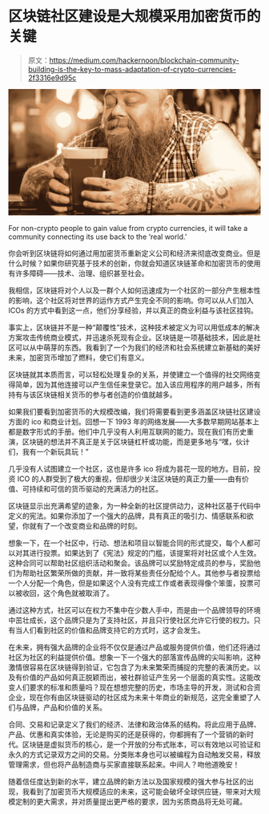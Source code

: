 # 区块链社区建设是大规模采用加密货币的关键

> 原文：<https://medium.com/hackernoon/blockchain-community-building-is-the-key-to-mass-adaptation-of-crypto-currencies-2f3316e9d95c>

![](img/94733ba1c03f58a7797a33733cd433fe.png)

For non-crypto people to gain value from crypto currencies, it will take a community connecting its use back to the ‘real world.’

你会听到区块链将如何通过用加密货币重新定义公司和经济来彻底改变商业。但是什么时候？如果你研究基于技术的创新，你就会知道区块链革命和加密货币的使用有许多障碍——技术、治理、组织甚至社会。

我相信，区块链将对个人以及一群个人如何迅速成为一个社区的一部分产生根本性的影响，这个社区将对世界的运作方式产生完全不同的影响。你可以从人们加入 ICOs 的方式中看到这一点，他们分享经验，并以真正的商业利益与该社区挂钩。

事实上，区块链并不是一种“颠覆性”技术，这种技术被定义为可以用低成本的解决方案攻击传统商业模式，并迅速杀死现有企业。区块链是一项基础技术，因此是社区可以从中萌芽的东西。我看到了一个为我们的经济和社会系统建立新基础的美好未来，加密货币增加了燃料，使它们有意义。

区块链就其本质而言，可以轻松处理复杂的关系，并使建立一个值得的社交网络变得简单，因为其他连接可以产生信任来登录它。加入该应用程序的用户越多，所有持有与该区块链相关货币的参与者创造的价值就越多。

如果我们要看到加密货币的大规模改编，我们将需要看到更多涵盖区块链社区建设方面的 ico 和商业计划。回想一下 1993 年的网络发展——大多数早期网站基本上都是数字形式的手册。他们中几乎没有人利用互联网的能力。现在我们有历史重演，区块链的想法并不真正是关于区块链杠杆或功能，而是更多地与“嘿，伙计们，我有一个新玩具玩！”

几乎没有人试图建立一个社区，这也是许多 ico 将成为昙花一现的地方。目前，投资 ICO 的人群受到了极大的重视，但却很少关注区块链的真正力量——由有价值、可持续和可信的货币驱动的充满活力的社区。

区块链显示出充满希望的迹象，为一种全新的社区提供动力，这种社区基于代码中定义的宪法。如果你添加了一个强大的品牌，具有真正的吸引力、情感联系和欲望，你就有了一个改变商业和品牌的时刻。

想象一下，在一个社区中，行动、想法和项目以智能合同的形式提交，每个人都可以对其进行投票。如果达到了《宪法》规定的门槛，该提案将对社区或个人生效。这种合同可以帮助社区组织活动和聚会。该品牌可以奖励特定成员的参与，奖励他们为帮助社区繁荣所做的贡献，并一致将某些责任分配给个人。其他参与者投票给一个人分配一个角色，但是如果这个人没有完成工作或者表现得像个笨蛋，投票可以被收回，这个角色就被取消了。

通过这种方式，社区可以在权力不集中在少数人手中，而是由一个品牌领导的环境中茁壮成长，这个品牌只是为了支持社区，并且只行使社区允许它行使的权力。只有当人们看到社区的价值和品牌支持它的方式时，这才会发生。

在未来，拥有强大品牌的企业将不仅仅是通过产品或服务提供价值，他们还将通过社区为社区的利益提供价值。想象一下一个强大的部落宣传品牌的尖叫影响，这种激情很容易在区块链得到验证，它包含了为未来繁荣而捕捉的完整的表演历史。以及有价值的产品如何真正脱颖而出，被社群验证产生另一个层面的真实性。这能改变人们要求的标准和质量吗？现在想想完整的历史，市场主导的开发，测试和合资企业，现在你有由区块链驱动的社区成为未来十年商业的新规范，这完全重塑了人们与品牌，产品和价值的关系。

合同、交易和记录定义了我们的经济、法律和政治体系的结构。将此应用于品牌、产品、优惠和真实体验，无论是购买的还是获得的，你都拥有了一个营销的新时代。区块链是虚拟货币的核心，是一个开放的分布式账本，可以有效地以可验证和永久的方式记录双方之间的交易。分类账本身也可以被编程为自动触发交易，释放管理需求，但也将产品制造商与买家直接联系起来。中间人？吻他道晚安！

随着信任度达到新的水平，建立品牌的新方法以及国家规模的强大参与社区的出现，我看到了加密货币大规模适应的未来，这可能会破坏全球供应链，带来对大规模定制的更大需求，并对质量提出更严格的要求，因为劣质商品将无处可藏。